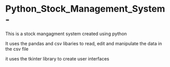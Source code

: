 # Python_Stock_Management_System-

This is a stock mangagment system created using python

It uses the pandas and csv libaries to read, edit and manipulate the data in the csv file

it uses the tkinter library to create user interfaces
